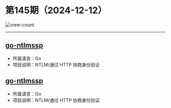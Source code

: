 # 第145期（2024-12-12）

![view-count](https://count.getloli.com/@xiaoxuan6-weekly-20241212)

---
## [go-ntlmssp](https://github.com/Azure/go-ntlmssp)
- 所属语言：Go
- 项目说明：NTLM/通过 HTTP 协商身份验证

## [go-ntlmssp](https://github.com/Azure/go-ntlmssp)
- 所属语言：Go
- 项目说明：NTLM/通过 HTTP 协商身份验证
